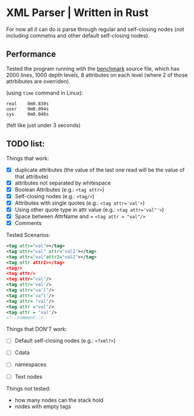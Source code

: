 # XML Parser | Written in Rust

For now all it can do is parse through regular and self-closing nodes (not including commetns and other default self-closing nodes).

## Performance
Tested the program running with the [benchmark](src/benchmark.xml) source file, which has 2000 lines, 1000 depth levels, 8 attributes on each level (where 2 of those attrbibutes are overriden). 

(using `time` command in Linux):
```
real    0m0.830s
user    0m0.094s
sys     0m0.046s
```

(felt like just under 3 seconds)

## TODO list:
Things that work:
 - [x] duplicate attributes (the value of the last one read will be the value of that attribute)
 - [x] attributes not separated by whitespace
 - [x] Boolean Attributes (e.g.: `<tag attr>`)
 - [x] Self-closing nodes (e.g.: `<tag/>`)
 - [x] Attributes with single quotes (e.g.: `<tag attr='val'>`)
 - [x] Using other quote type in attr value (e.g.: `<tag attr='val"'>`)
 - [x] Space between AttrName and = `<tag attr = "val"/>`
 - [x] Comments

Tested Scenarios:
```xml
<tag attr="val"></tag>
<tag attr="val" attr="val2"></tag>
<tag attr="val"attr2="val2"></tag>
<tag attr attr2></tag>
<tag/>
<tag attr/>
<tag attr="val"/>
<tag attr='val'/>
<tag attr="va'l"/>
<tag attr='va"l'/>
<tag attr= "val"/>
<tag attr ="val"/>
<tag attr = "val"/>
<!--comment-->
```

Things that DON'T work:
 - [ ] Default self-closing nodes (e.g.: `<?xml?>`)
 - [ ] Cdata
 - [ ] namespaces
 - [ ] Text nodes


Things not tested:
 - how many nodes can the stack hold
 - nodes with empty tags